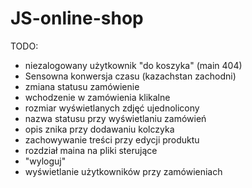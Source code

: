 # JS-online-shop

TODO:
- niezalogowany użytkownik "do koszyka" (main 404)
- Sensowna konwersja czasu (kazachstan zachodni)
- zmiana statusu zamówienie
- wchodzenie w zamówienia klikalne
- rozmiar wyświetlanych zdjęć ujednolicony
- nazwa statusu przy wyświetlaniu zamówień
- opis znika przy dodawaniu kolczyka
- zachowywanie treści przy edycji produktu
- rozdział maina na pliki sterujące
- "wyloguj"
- wyświetlanie użytkowników przy zamówieniach